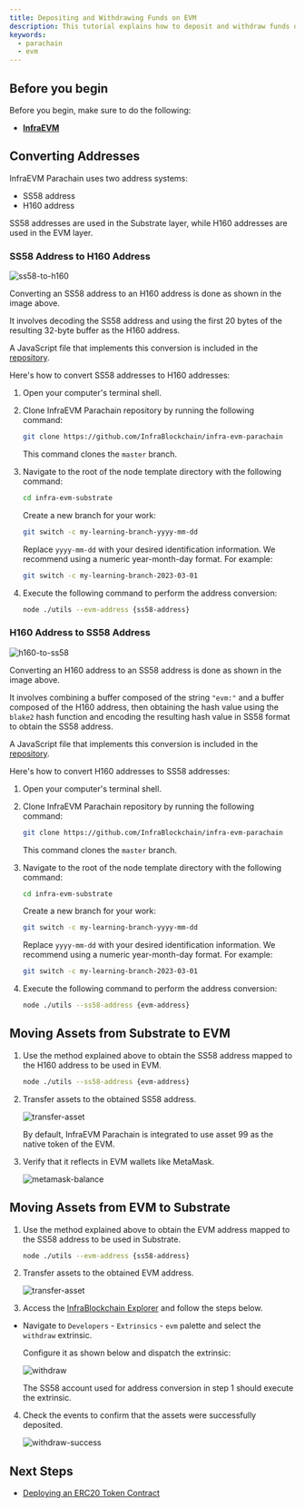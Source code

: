 ```yaml
---
title: Depositing and Withdrawing Funds on EVM
description: This tutorial explains how to deposit and withdraw funds on the InfraEVM parachain.
keywords:
  - parachain
  - evm
---
```


## Before you begin

Before you begin, make sure to do the following:

- [**InfraEVM**](../../../service-chains/infra-evm-parachain.md)

## Converting Addresses

InfraEVM Parachain uses two address systems:

- SS58 address
- H160 address

SS58 addresses are used in the Substrate layer, while H160 addresses are used in the EVM layer.

### SS58 Address to H160 Address

![ss58-to-h160](/media/images/docs/infrablockchain/tutorials/service-chains/infra-evm-parachain/ss58-to-h160.png)

Converting an SS58 address to an H160 address is done as shown in the image above.

It involves decoding the SS58 address and using the first 20 bytes of the resulting 32-byte buffer as the H160 address.

A JavaScript file that implements this conversion is included in the [repository](https://github.com/InfraBlockchain/infra-evm-parachain).

Here's how to convert SS58 addresses to H160 addresses:

1. Open your computer's terminal shell.

2. Clone InfraEVM Parachain repository by running the following command:

   ```bash
   git clone https://github.com/InfraBlockchain/infra-evm-parachain
   ```

   This command clones the `master` branch.

3. Navigate to the root of the node template directory with the following command:

   ```bash
   cd infra-evm-substrate
   ```

   Create a new branch for your work:

   ```bash
   git switch -c my-learning-branch-yyyy-mm-dd
   ```

   Replace `yyyy-mm-dd` with your desired identification information. We recommend using a numeric year-month-day format. For example:

   ```bash
   git switch -c my-learning-branch-2023-03-01
   ```

4. Execute the following command to perform the address conversion:

   ```bash
   node ./utils --evm-address {ss58-address}
   ```

### H160 Address to SS58 Address

![h160-to-ss58](/media/images/docs/infrablockchain/tutorials/service-chains/infra-evm-parachain/h160-to-ss58.png)

Converting an H160 address to an SS58 address is done as shown in the image above.

It involves combining a buffer composed of the string `"evm:"` and a buffer composed of the H160 address, then obtaining the hash value using the `blake2` hash function and encoding the resulting hash value in SS58 format to obtain the SS58 address.

A JavaScript file that implements this conversion is included in the [repository](https://github.com/InfraBlockchain/infra-evm-parachain).

Here's how to convert H160 addresses to SS58 addresses:

1. Open your computer's terminal shell.

2. Clone InfraEVM Parachain repository by running the following command:

   ```bash
   git clone https://github.com/InfraBlockchain/infra-evm-parachain
   ```

   This command clones the `master` branch.

3. Navigate to the root of the node template directory with the following command:

   ```bash
   cd infra-evm-substrate
   ```

   Create a new branch for your work:

   ```bash
   git switch -c my-learning-branch-yyyy-mm-dd
   ```

   Replace `yyyy-mm-dd` with your desired identification information. We recommend using a numeric year-month-day format. For example:

   ```bash
   git switch -c my-learning-branch-2023-03-01
   ```

4. Execute the following command to perform the address conversion:

   ```bash
   node ./utils --ss58-address {evm-address}
   ```

## Moving Assets from Substrate to EVM

1. Use the method explained above to obtain the SS58 address mapped to the H160 address to be used in EVM.

   ```bash
   node ./utils --ss58-address {evm-address}
   ```

2. Transfer assets to the obtained SS58 address.

   ![transfer-asset](/media/images/docs/infrablockchain/tutorials/service-chains/infra-evm-parachain/transfer-asset.png)

   By default, InfraEVM Parachain is integrated to use asset 99 as the native token of the EVM.

3. Verify that it reflects in EVM wallets like MetaMask.

   ![metamask-balance](/media/images/docs/infrablockchain/tutorials/service-chains/infra-evm-parachain/metamask-balance.png)

## Moving Assets from EVM to Substrate

1. Use the method explained above to obtain the EVM address mapped to the SS58 address to be used in Substrate.

   ```bash
   node ./utils --evm-address {ss58-address}
   ```

2. Transfer assets to the obtained EVM address.

   ![transfer-asset](/media/images/docs/infrablockchain/tutorials/service-chains/infra-evm-parachain/metamask-transfer.png)

3. Access the [InfraBlockchain Explorer](https://portal.infrablockspace.net) and follow the steps below.

- Navigate to `Developers` - `Extrinsics` - `evm` palette and select the `withdraw` extrinsic.

  Configure it as shown below and dispatch the extrinsic:

  ![withdraw](/media/images/docs/infrablockchain/tutorials/service-chains/infra-evm-parachain/withdraw.png)

  The SS58 account used for address conversion in step 1 should execute the extrinsic.

4. Check the events to confirm that the assets were successfully deposited.

   ![withdraw-success](/media/images/docs/infrablockchain/tutorials/service-chains/infra-evm-parachain/withdraw-success.png)

## Next Steps

- [Deploying an ERC20 Token Contract](./deploy-erc20-contract.md)

